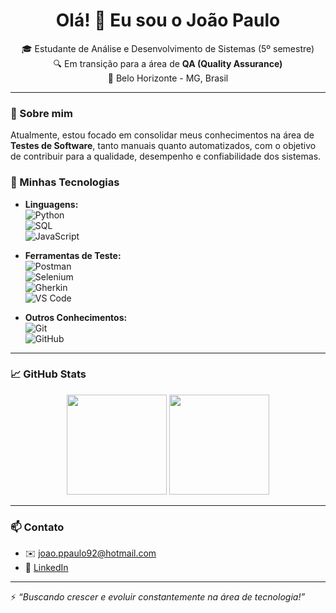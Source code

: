 <h1 align="center">Olá! 👋 Eu sou o João Paulo</h1>

<p align="center">
  🎓 Estudante de Análise e Desenvolvimento de Sistemas (5º semestre) <br>
  🔍 Em transição para a área de <strong>QA (Quality Assurance)</strong> <br>
  📍 Belo Horizonte - MG, Brasil
</p>

---

### 🚀 Sobre mim

Atualmente, estou focado em consolidar meus conhecimentos na área de **Testes de Software**, tanto manuais quanto automatizados, com o objetivo de contribuir para a qualidade, desempenho e confiabilidade dos sistemas.

### 🧰 Minhas Tecnologias

- **Linguagens:**  
  ![Python](https://img.shields.io/badge/Python-3776AB?style=for-the-badge&logo=python&logoColor=white)  
  ![SQL](https://img.shields.io/badge/SQL-005C84?style=for-the-badge&logo=postgresql&logoColor=white)  
  ![JavaScript](https://img.shields.io/badge/JavaScript-F7DF1E?style=for-the-badge&logo=javascript&logoColor=black)

- **Ferramentas de Teste:**  
  ![Postman](https://img.shields.io/badge/Postman-FF6C37?style=for-the-badge&logo=postman&logoColor=white)  
  ![Selenium](https://img.shields.io/badge/Selenium-43B02A?style=for-the-badge&logo=selenium&logoColor=white)  
  ![Gherkin](https://img.shields.io/badge/Gherkin-5FBF00?style=for-the-badge&logo=cucumber&logoColor=white)  
  ![VS Code](https://img.shields.io/badge/VSCode-007ACC?style=for-the-badge&logo=visual-studio-code&logoColor=white)

- **Outros Conhecimentos:**  
  ![Git](https://img.shields.io/badge/Git-F05032?style=for-the-badge&logo=git&logoColor=white)  
  ![GitHub](https://img.shields.io/badge/GitHub-181717?style=for-the-badge&logo=github&logoColor=white)

---

### 📈 GitHub Stats

<p align="center">
  <img height="160em" src="https://github-readme-stats.vercel.app/api?username=Joao-Paaulo-oliveira&show_icons=true&theme=tokyonight" />
  <img height="160em" src="https://github-readme-stats.vercel.app/api/top-langs/?username=Joao-Paaulo-oliveira&layout=compact&theme=tokyonight" />
</p>

---

### 📫 Contato

- ✉️ joao.ppaulo92@hotmail.com  
- 💼 [LinkedIn](https://www.linkedin.com/in/joao-pauloliveira/)

---

⚡ *“Buscando crescer e evoluir constantemente na área de tecnologia!”*


